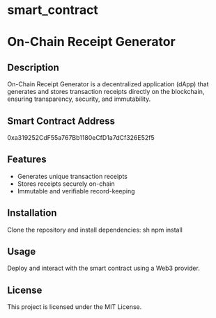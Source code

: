 # smart_contract
# On-Chain Receipt Generator

## Description
On-Chain Receipt Generator is a decentralized application (dApp) that generates and stores transaction receipts directly on the blockchain, ensuring transparency, security, and immutability.

## Smart Contract Address

0xa319252CdF55a767Bb1180eCfD1a7dCf326E52f5


## Features
- Generates unique transaction receipts
- Stores receipts securely on-chain
- Immutable and verifiable record-keeping

## Installation
Clone the repository and install dependencies:
sh
npm install


## Usage
Deploy and interact with the smart contract using a Web3 provider.

## License
This project is licensed under the MIT License.
